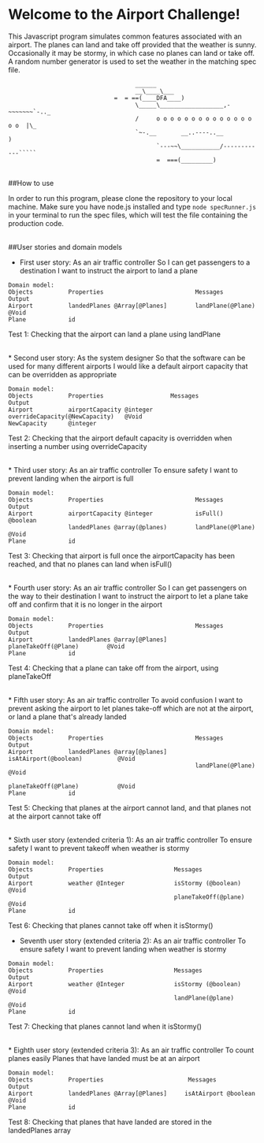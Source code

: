 # Welcome to the Airport Challenge!

This Javascript program simulates common features associated with an airport. The planes can land and take off provided that the weather is sunny. Occasionally it may be stormy, in which case no planes can land or take off. A random number generator is used to set the weather in the matching spec file.

```
                                    ______
                                    __\____\___
                              =  = ==(____DFA____)
                                    \_____\__________________,-~~~~~~~`-.._
                                    /     o o o o o o o o o o o o o o o o  |\_
                                    `~-.__       __..----..__                  )
                                          `---~~\___________/------------`````
                                          =  ===(_________)
```


<br>
##How to use

In order to run this program, please clone the repository to your local machine.
Make sure you have node.js installed and type `node specRunner.js` in your terminal to run the spec files, which will test the file containing the production code.

<br>
##User stories and domain models 

* First user story:
As an air traffic controller
So I can get passengers to a destination
I want to instruct the airport to land a plane
```
Domain model:
Objects          Properties                          Messages               Output
Airport          landedPlanes @Array[@Planes]        landPlane(@Plane)      @Void
Plane            id 
```
Test 1: Checking that the airport can land a plane using landPlane 

<br>
* Second user story:
As the system designer
So that the software can be used for many different airports
I would like a default airport capacity that can be overridden as appropriate

``` 
Domain model:
Objects          Properties                   Messages                         Output
Airport          airportCapacity @integer     overrideCapacity(@NewCapacity)   @Void
NewCapacity      @integer
```
Test 2: Checking that the airport default capacity is overridden when inserting a number using overrideCapacity

<br>
* Third user story:
As an air traffic controller
To ensure safety
I want to prevent landing when the airport is full

```
Domain model:
Objects          Properties                          Messages                 Output
Airport          airportCapacity @integer            isFull()                 @boolean
                 landedPlanes @array(@planes)        landPlane(@Plane)        @Void
Plane            id    
``` 
Test 3: Checking that airport is full once the airportCapacity has been reached, and that no planes can land when isFull()

<br>
* Fourth user story:
As an air traffic controller
So I can get passengers on the way to their destination
I want to instruct the airport to let a plane take off and confirm that it is no longer in the airport

```
Domain model:
Objects          Properties                          Messages                   Output
Airport          landedPlanes @array[@Planes]       planeTakeOff(@Plane)        @Void
Plane            id
```
Test 4: Checking that a plane can take off from the airport, using planeTakeOff

<br>
* Fifth user story:
As an air traffic controller
To avoid confusion
I want to prevent asking the airport to let planes take-off which are not at the airport, or land a plane that's already landed

```
Domain model:
Objects          Properties                          Messages                       Output
Airport          landedPlanes @array[@planes]        isAtAirport(@boolean)          @Void
                                                     landPlane(@Plane)              @Void
                                                     planeTakeOff(@Plane)           @Void
Plane            id                                                                 
```
Test 5: Checking that planes at the airport cannot land, and that planes not at the airport cannot take off

<br>
* Sixth user story (extended criteria 1):
As an air traffic controller
To ensure safety
I want to prevent takeoff when weather is stormy

```
Domain model:
Objects          Properties                    Messages               Output
Airport          weather @Integer              isStormy (@boolean)    @Void
                                               planeTakeOff(@plane)   @Void
Plane            id
```
Test 6: Checking that planes cannot take off when it isStormy()

* Seventh user story (extended criteria 2):
As an air traffic controller
To ensure safety
I want to prevent landing when weather is stormy
```
Domain model:
Objects          Properties                    Messages               Output
Airport          weather @Integer              isStormy (@boolean)    @Void
                                               landPlane(@plane)      @Void
Plane            id            
```
Test 7: Checking that planes cannot land when it isStormy()

<br>
* Eighth user story (extended criteria 3):
As an air traffic controller
To count planes easily
Planes that have landed must be at an airport

```
Domain model:
Objects          Properties                        Messages                   Output
Airport          landedPlanes @Array[@Planes]     isAtAirport @boolean       @Void
Plane            id                     
```
Test 8: Checking that planes that have landed are stored in the landedPlanes array
